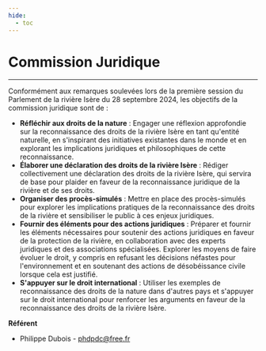 ```yaml
---
hide:
  - toc
---
```


# Commission Juridique

---

Conformément aux remarques soulevées lors de la première session du Parlement de la rivière Isère du 28 septembre 2024, les objectifs de la commission juridique sont de :

* **Réfléchir aux droits de la nature** : Engager une réflexion approfondie sur la reconnaissance des droits de la rivière Isère en tant qu'entité naturelle, en s'inspirant des initiatives existantes dans le monde et en explorant les implications juridiques et philosophiques de cette reconnaissance.
* **Élaborer une déclaration des droits de la rivière Isère** : Rédiger collectivement une déclaration des droits de la rivière Isère, qui servira de base pour plaider en faveur de la reconnaissance juridique de la rivière et de ses droits.
* **Organiser des procès-simulés** : Mettre en place des procès-simulés pour explorer les implications pratiques de la reconnaissance des droits de la rivière et sensibiliser le public à ces enjeux juridiques.
* **Fournir des éléments pour des actions juridiques** : Préparer et fournir les éléments nécessaires pour soutenir des actions juridiques en faveur de la protection de la rivière, en collaboration avec des experts juridiques et des associations spécialisées. Explorer les moyens de faire évoluer le droit, y compris en refusant les décisions néfastes pour l'environnement et en soutenant des actions de désobéissance civile lorsque cela est justifié.
* **S'appuyer sur le droit international** : Utiliser les exemples de reconnaissance des droits de la nature dans d'autres pays et s'appuyer sur le droit international pour renforcer les arguments en faveur de la reconnaissance des droits de la rivière Isère.

**Référent**

* Philippe Dubois - phdpdc@free.fr
